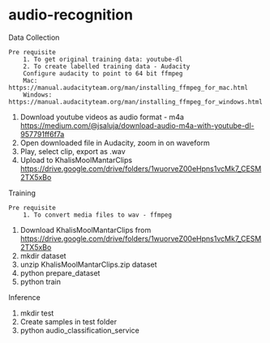 # audio-recognition
Data Collection

    Pre requisite
        1. To get original training data: youtube-dl
        2. To create labelled training data - Audacity
        Configure audacity to point to 64 bit ffmpeg
        Mac: https://manual.audacityteam.org/man/installing_ffmpeg_for_mac.html
        Windows: https://manual.audacityteam.org/man/installing_ffmpeg_for_windows.html

1. Download youtube videos as audio format - m4a
https://medium.com/@jsaluja/download-audio-m4a-with-youtube-dl-957791ff6f7a
2. Open downloaded file in Audacity, zoom in on waveform
3. Play, select clip, export as .wav
4. Upload to KhalisMoolMantarClips https://drive.google.com/drive/folders/1wuorveZ00eHpns1vcMk7_CESM2TX5xBo


Training

    Pre requisite
        1. To convert media files to wav - ffmpeg

1. Download KhalisMoolMantarClips from https://drive.google.com/drive/folders/1wuorveZ00eHpns1vcMk7_CESM2TX5xBo
2. mkdir dataset
3. unzip KhalisMoolMantarClips.zip dataset
4. python prepare_dataset
5. python train


Inference
1. mkdir test
2. Create samples in test folder
3. python audio_classification_service
